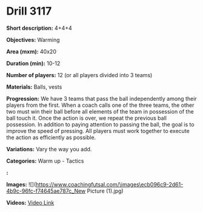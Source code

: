 # Drill 3117

**Short description:**
4+4+4

**Objectives:**
Warming

**Area (mxm):**
40x20

**Duration (min):**
10-12

**Number of players:**
12 (or all players divided into 3 teams)

**Materials:**
Balls, vests

**Progression:**
We have 3 teams that pass the ball independently among their players from the first. When a coach calls one of the three teams, the other two must win their ball before all elements of the team in possession of the ball touch it. Once the action is over, we repeat the previous ball possession. In addition to paying attention to passing the ball, the goal is to improve the speed of pressing. All players must work together to execute the action as efficiently as possible.

**Variations:**
Vary the way you add.

**Categories:**
Warm up - Tactics

**:**


**Images:**
![](https://www.coachingfutsal.com/\images\ecb096c9-2d61-4b9c-96fc-f74645ae787c_New Picture (1).jpg)

**Videos:**
[Video Link](https://www.youtube.com/embed/mhCUfGUZTPE)

